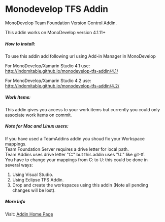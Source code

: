 Monodevelop TFS Addin
=====================

MonoDevelop Team Foundation Version Control Addin.

This addin works on MonoDevelop version 4.1.11+

<h5>How to install:</h5>

To use this addin add following url using Add-in Manager in MonoDevelop

For MonoDevelop/Xamarin Studio 4.1 use:
http://indomitable.github.io/monodevelop-tfs-addin/4.1/

For MonoDevelop/Xamarin Studio 4.2 use:
http://indomitable.github.io/monodevelop-tfs-addin/4.2/

<h5>Work Items:</h5>
  This addin gives you access to your work items but currently you could only associate work items on commit.

<h5>Note for Mac and Linux users:</h5>
  If you have used a TeamAddins addin you shoud fix your Workspace mappings.<br/>
  Team Foundation Server requires a drive letter for local path. <br/>
  Team Addins uses drive letter "C:" but this addin uses "U:" like git-tf. <br/>
  You have to change your mappings from C: to U: this could be done in several ways:<br/>
  <ol>
    <li>
      Using Visual Studio.
    </li>
    <li>
      Using Eclipse TFS Addin.
    </li>
    <li>
      Drop and create the workspaces using this addin (Note all pending changes will be lost).
    </li>
 </ol>    

<h5>More Info</h5>
Visit: <a href="http://indomitable.github.io/monodevelop-tfs-addin/">Addin Home Page</a>
